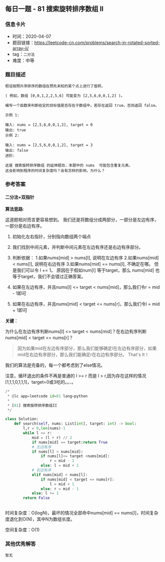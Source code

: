 ## 每日一题 - 81 搜索旋转排序数组 II

### 信息卡片

- 时间：2020-04-07
- 题目链接：https://leetcode-cn.com/problems/search-in-rotated-sorted-array-ii/
- tag：`二分法`
- 难度：中等

### 题目描述

```
假设按照升序排序的数组在预先未知的某个点上进行了旋转。

( 例如，数组 [0,0,1,2,2,5,6] 可能变为 [2,5,6,0,0,1,2] )。

编写一个函数来判断给定的目标值是否存在于数组中。若存在返回 true，否则返回 false。

示例 1:

输入: nums = [2,5,6,0,0,1,2], target = 0
输出: true
示例 2:

输入: nums = [2,5,6,0,0,1,2], target = 3
输出: false
进阶:

这是 搜索旋转排序数组 的延伸题目，本题中的 nums  可能包含重复元素。
这会影响到程序的时间复杂度吗？会有怎样的影响，为什么？

```

### 参考答案

#### 二分法+双指针

**算法思路**:

这道题相对而言更容易想到。 我们还是将数组分成两部分，一部分是左边有序，一部分是右边有序。

1. 初始化左右指针，分别指向数组两个端点
2. 我们找到中间元素，并判断中间元素在左边有序还是右边有序部分。
3. 判断依据：
	 1.如果nums[mid] > nums[l], 说明在左边有序
	 2.如果nums[mid] < nums[l], 说明在右边有序
	 3.如果nums[mid] == nums[l], 不确定在哪。 但是我们可以令 l += 1。 原因在于假如num[l] 等于target，那么 nums[mid] 也等于target，我们不会错过正确答案。
	 
4. 如果在左边有序，并且nums[l] <= target < nums[mid]，那么我们令r = mid - 1即可
5. 如果在右边有序，并且nums[mid] < target <= nums[r]，那么我们令l = mid + 1即可

**关键**：

为什么在左边有序判断nums[l] <= target < nums[mid]？在右边有序判断nums[mid] < target <= nums[r]？
> 因为如果mid在左边有序部分，那么我们能够确定l在左边有序部分，如果mid在右边有序部分，那么我们能确定r在右边有序部分。 That's It！

我们的算法是完备的，每一个都考虑到了else情况。

注意，循环退出的条件不再是普通的 l >= r 而是 l > r,因为存在这样的情况[1,1,1,0,1,1,1]，target=0或3吃的。。、。




```python
/*
 * @lc app=leetcode id=81 lang=python
 *
 * [81] 搜索旋转排序数组II
 */

class Solution:
    def search(self, nums: List[int], target: int) -> bool:
        l,r = 0,len(nums)-1
        while l <= r:
            mid = (l + r) // 2
            if nums[mid] == target:return True
            # 左边有序
            if nums[l] < nums[mid]:
                if nums[l]<= target <nums[mid]:
                    r = mid - 1
                else: l = mid + 1
            # 右边有序
            elif nums[mid] < nums[l]:
                if nums[mid] < target <= nums[r]:
                    l = mid + 1
                else: r = mid - 1
            else: l += 1
        return False
		
```

时间复杂度：O(logN)，最坏的情况全部命中nums[mid] == nums[l]，时间复杂度退化到O(N)，其中N为数组长度。

空间复杂度：O(1)





### 其他优秀解答

```
暂无
```



